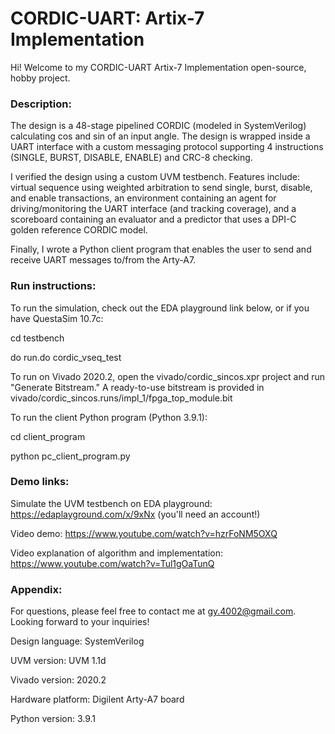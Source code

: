 # CORDIC-UART: Artix-7 Implementation

Hi! Welcome to my CORDIC-UART Artix-7 Implementation open-source, hobby project.

### Description:

The design is a 48-stage pipelined CORDIC (modeled in SystemVerilog) calculating cos and sin of an input angle. The design is wrapped inside a UART interface with a custom messaging protocol supporting 4 instructions (SINGLE, BURST, DISABLE, ENABLE) and CRC-8 checking.

I verified the design using a custom UVM testbench. Features include: virtual sequence using weighted arbitration to send single, burst, disable, and enable transactions, an environment containing an agent for driving/monitoring the UART interface (and tracking coverage), and a scoreboard containing an evaluator and a predictor that uses a DPI-C golden reference CORDIC model.

Finally, I wrote a Python client program that enables the user to send and receive UART messages to/from the Arty-A7.

### Run instructions:

To run the simulation, check out the EDA playground link below, or if you have QuestaSim 10.7c:

cd testbench

do run.do cordic_vseq_test

To run on Vivado 2020.2, open the vivado/cordic_sincos.xpr project and run "Generate Bitstream." A ready-to-use bitstream is provided in vivado/cordic_sincos.runs/impl_1/fpga_top_module.bit

To run the client Python program (Python 3.9.1):

cd client_program

python pc_client_program.py

### Demo links:

Simulate the UVM testbench on EDA playground: https://edaplayground.com/x/9xNx (you'll need an account!)

Video demo: https://www.youtube.com/watch?v=hzrFoNM5OXQ

Video explanation of algorithm and implementation: https://www.youtube.com/watch?v=Tul1gOaTunQ

### Appendix:

For questions, please feel free to contact me at gy.4002@gmail.com. Looking forward to your inquiries!

Design language: SystemVerilog

UVM version: UVM 1.1d

Vivado version: 2020.2

Hardware platform: Digilent Arty-A7 board

Python version: 3.9.1

